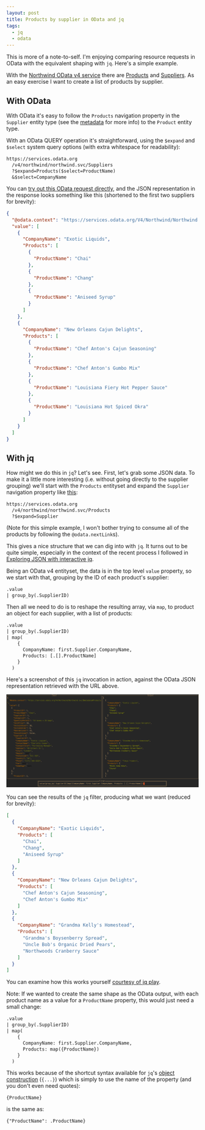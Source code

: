 ```yaml
---
layout: post
title: Products by supplier in OData and jq
tags:
  - jq
  - odata
---
```

This is more of a note-to-self. I'm enjoying comparing resource requests in OData with the equivalent shaping with `jq`. Here's a simple example.

With the [Northwind OData v4 service](https://services.odata.org/v4/northwind/northwind.svc/) there are [Products](https://services.odata.org/v4/northwind/northwind.svc/Products) and [Suppliers](https://services.odata.org/v4/northwind/northwind.svc/). As an easy exercise I want to create a list of products by supplier.

## With OData

With OData it's easy to follow the `Products` navigation property in the `Supplier` entity type (see the [metadata](https://services.odata.org/v4/northwind/northwind.svc/$metadata) for more info) to the `Product` entity type.

With an OData QUERY operation it's straightforward, using the `$expand` and `$select` system query options (with extra whitespace for readability):

```text
https://services.odata.org
  /v4/northwind/northwind.svc/Suppliers
  ?$expand=Products($select=ProductName)
  &$select=CompanyName
```

You can [try out this OData request directly](https://services.odata.org/v4/northwind/northwind.svc/Suppliers?$expand=Products($select=ProductName)&$select=CompanyName), and the JSON representation in the response looks something like this (shortened to the first two suppliers for brevity):

```json
{
  "@odata.context": "https://services.odata.org/V4/Northwind/Northwind.svc/$metadata#Suppliers(CompanyName,Products,Products(ProductName))",
  "value": [
    {
      "CompanyName": "Exotic Liquids",
      "Products": [
        {
          "ProductName": "Chai"
        },
        {
          "ProductName": "Chang"
        },
        {
          "ProductName": "Aniseed Syrup"
        }
      ]
    },
    {
      "CompanyName": "New Orleans Cajun Delights",
      "Products": [
        {
          "ProductName": "Chef Anton's Cajun Seasoning"
        },
        {
          "ProductName": "Chef Anton's Gumbo Mix"
        },
        {
          "ProductName": "Louisiana Fiery Hot Pepper Sauce"
        },
        {
          "ProductName": "Louisiana Hot Spiced Okra"
        }
      ]
    }
  ]
}
```

## With jq

How might we do this in `jq`? Let's see. First, let's grab some JSON data. To make it a little more interesting (i.e. without going directly to the supplier grouping) we'll start with the `Products` entityset and expand the `Supplier` navigation property like [this](https://services.odata.org/v4/northwind/northwind.svc/Products?$expand=Supplier):

```text
https://services.odata.org
  /v4/northwind/northwind.svc/Products
  ?$expand=Supplier
```

(Note for this simple example, I won't bother trying to consume all of the products by following the `@odata.nextLink`s).

This gives a nice structure that we can dig into with `jq`. It turns out to be quite simple, especially in the context of the recent process I followed in [Exploring JSON with interactive jq](https://qmacro.org/blog/posts/2022/05/21/exploring-json-with-interactive-jq/).

Being an OData v4 entityset, the data is in the top level `value` property, so we start with that, grouping by the ID of each product's supplier:

```text
.value
| group_by(.SupplierID)
```

Then all we need to do is to reshape the resulting array, via `map`, to product an object for each supplier, with a list of products:

```text
.value
| group_by(.SupplierID)
| map(
    {
      CompanyName: first.Supplier.CompanyName,
      Products: [.[].ProductName]
    }
  )
```

Here's a screenshot of this `jq` invocation in action, against the OData JSON representation retrieved with the URL above.

![products by supplier](/images/2022/05/ijq-products-by-supplier.png)

You can see the results of the `jq` filter, producing what we want (reduced for brevity):

```json
[
  {
    "CompanyName": "Exotic Liquids",
    "Products": [
      "Chai",
      "Chang",
      "Aniseed Syrup"
    ]
  },
  {
    "CompanyName": "New Orleans Cajun Delights",
    "Products": [
      "Chef Anton's Cajun Seasoning",
      "Chef Anton's Gumbo Mix"
    ]
  },
  {
    "CompanyName": "Grandma Kelly's Homestead",
    "Products": [
      "Grandma's Boysenberry Spread",
      "Uncle Bob's Organic Dried Pears",
      "Northwoods Cranberry Sauce"
    ]
  }
]
```

You can examine how this works yourself [courtesy of jq play](https://jqplay.org/s/ldrVNmwLbF7).

Note: If we wanted to create the same shape as the OData output, with each product name as a value for a `ProductName` property, this would just need a small change:

```text
.value
| group_by(.SupplierID)
| map(
    {
      CompanyName: first.Supplier.CompanyName,
      Products: map({ProductName})
    }
  )
```

This works because of the shortcut syntax available for `jq`'s [object construction](https://stedolan.github.io/jq/manual/#ObjectConstruction:{}) (`{...}`) which is simply to use the name of the property (and you don't even need quotes):

```text
{ProductName}
```

is the same as:

```text
{"ProductName": .ProductName}
```
